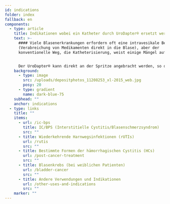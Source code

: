 ```yaml
---
id: indications
folder: index
fallback: en
components:
  - type: article
    title: Indikationen wobei ein Katheter durch UroDapter® ersetzt werden kann
    text: >-
      #### Viele Blasenerkrankungen erfordern oft eine intravesikale Behandlung
      (Verabreichung von Medikamenten direkt in die Blase), aber der
      konventionelle Weg, die Katheterisierung, weist einige Mängel auf.


      Der UroDapter® kann direkt an der Spritze angebracht werden, so dass jede beliebige Lösung damit in die Blase instilliert werden kann.
    background:
      - type: image
        src: /uploads/depositphotos_11208253_xl-2015_web.jpg
        posy: 20
      - type: gradient
        name: dark-blue-75
    subhead: ""
    anchor: indications
  - type: links
    title: ""
    items:
      - url: /ic-bps
        title: IC/BPS (Interstitielle Cystitis/Blasenschmerzsyndrom)
        src: ""
      - title: Wiederkehrende Harnwegsinfektionen (rUTIs)
        url: /rutis
        src: ""
      - title: Bestimmte Formen der hämorrhagischen Cystitis (HCs)
        url: /post-cancer-treatment
        src: ""
      - title: Blasenkrebs (bei weiblichen Patienten)
        url: /bladder-cancer
        src: ""
      - title: Andere Verwendungen und Indikationen
        url: /other-uses-and-indications
        src: ""
    marker: ""
---
```

